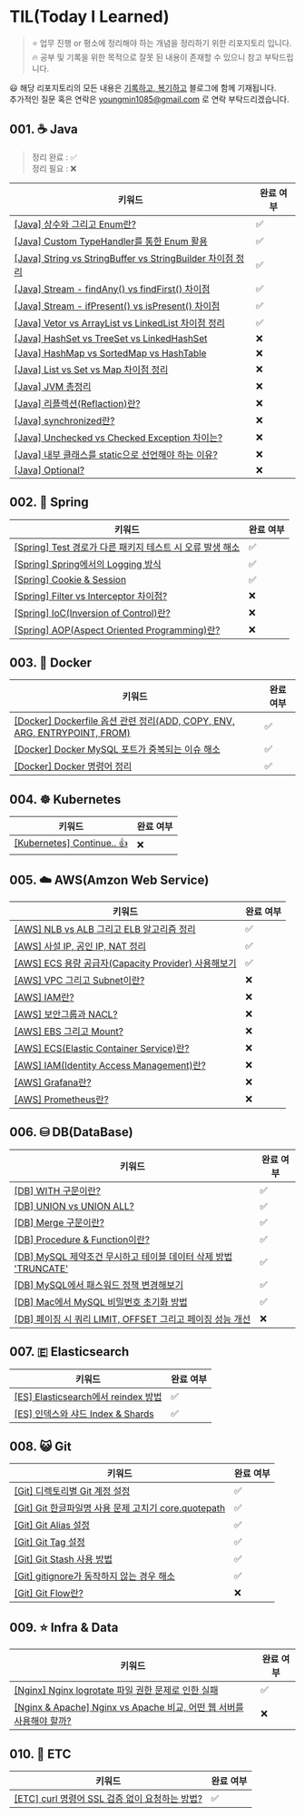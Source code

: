 # TIL(Today I Learned)

> ⭐️ 업무 진행 or 평소에 정리해야 하는 개념을 정리하기 위한 리포지토리 입니다.  
> 🔥 공부 및 기록을 위한 목적으로 잘못 된 내용이 존재할 수 있으니 참고 부탁드립니다.

😃 해당 리포지토리의 모든 내용은 [기록하고, 복기하고](https://sw-ym.tistory.com) 블로그에 함께 기재됩니다.  
추가적인 질문 혹은 연락은 youngmin1085@gmail.com 로 연락 부탁드리겠습니다.

## 001. ☕ Java

> 정리 완료 : ✅  
> 정리 필요 : ❌

| 키워드 | 완료 여부 |
| --- | --- |
| [[Java] 상수와 그리고 Enum란?](./Java/상수와_그리고_enum/README.md) | ✅ |
| [[Java] Custom TypeHandler를 통한 Enum 활용](./Java/Custom_TypeHandler_enum_활용/README.md) | ✅ |
| [[Java] String vs StringBuffer vs StringBuilder 차이점 정리](./Java/String_StringBuffer_StringBuilder_차이점_정리/README.md) |✅ |
| [[Java] Stream - findAny() vs findFirst() 차이점](./Java/findany_findfirst/README.md) | ✅ |
| [[Java] Stream - ifPresent() vs isPresent() 차이점](./Java/is_present_if_present/README.md) | ✅ |
| [[Java] Vetor vs ArrayList vs LinkedList 차이점 정리](./Java/Vetor_ArrayList_LinkedList_차이점_정리/README.md) | ✅ |
| [[Java] HashSet vs TreeSet vs LinkedHashSet](./Java/HashSet_TreeSet_LinkedHashSet/README.md) | ❌ |
| [[Java] HashMap vs SortedMap vs HashTable](./Java/HashMap_SortedMap_HashTable/README.md) | ❌ |
| [[Java] List vs Set vs Map 차이점 정리](./Java/List_Set_Map_차이점_정리/README.md) | ❌ |
| [[Java] JVM 총정리](./Java/JVM_총정리/README.md) | ❌ |
| [[Java] 리플렉션(Reflaction)란?](./Java/리플렉션이란/README.md) | ❌ |
| [[Java] synchronized란?](./Java/synchronized란/README.md) | ❌ |
| [[Java] Unchecked vs Checked Exception 차이는?](./Java/Unchecked_Checked_Exception_차이는/README.md) | ❌ |
| [[Java] 내부 클래스를 static으로 선언해야 하는 이유?](./Java/내부클래스를_static으로_선언해야_하는_이유/README.md) | ❌ |
| [[Java] Optional?](./Java/Optional/README.md) | ❌ |

## 002. 🌱 Spring

| 키워드 | 완료 여부 |
| --- | --- |
| [[Spring] Test 경로가 다른 패키지 테스트 시 오류 발생 해소](./Spring/Test_경로가_다른_패키지_테스트시_오류_발생_해소/README.md) | ✅ |
| [[Spring] Spring에서의 Logging 방식](./Spring/Spring에서의_Logging_방식/README.md) | ✅ |
| [[Spring] Cookie & Session](./Spring/Cookie_Session/README.md) | ✅ |
| [[Spring] Filter vs Interceptor 차이점?](./Spring/Filter_Interceptor_차이점/README.md) | ❌ |
| [[Spring] IoC(Inversion of Control)란?](./Spring/IoC란/README.md) | ❌ |
| [[Spring] AOP(Aspect Oriented Programming)란?](./Spring/AOP란/README.md) | ❌ |

## 003. 🐳 Docker

| 키워드 | 완료 여부 |
| --- | --- |
| [[Docker] Dockerfile 옵션 관련 정리(ADD, COPY, ENV, ARG, ENTRYPOINT, FROM)](./Docker/Dockerfile_옵션_관련_정리/README.md) | ✅ |
| [[Docker] Docker MySQL 포트가 중복되는 이슈 해소](./Docker/Docker_MySQL_포트가_중복되는_이슈_참고링크/README.md) | ✅ |
| [[Docker] Docker 명령어 정리](./Docker/Docker_명령어_정리/README.md) | ✅ |

## 004. ☸ Kubernetes

| 키워드 | 완료 여부 |
| --- | --- |
| [[Kubernetes] Continue.. 👍](./Kubernetes/) | ❌ |

## 005. ☁️ AWS(Amzon Web Service)

| 키워드 | 완료 여부 |
| --- | --- |
| [[AWS] NLB vs ALB 그리고 ELB 알고리즘 정리](./AWS/NLB_ALB_ELB_알고리즘_정리/README.md) | ✅ |
| [[AWS] 사설 IP, 공인 IP, NAT 정리](./AWS/사설IP_공인IP_NAT_정리/README.md) | ✅ |
| [[AWS] ECS 용량 공급자(Capacity Provider) 사용해보기](./AWS/ECS_용량공급자_사용해보기/README.md) | ✅ |
| [[AWS] VPC 그리고 Subnet이란?](./AWS/VPC_Subnet/README.md) | ❌ |
| [[AWS] IAM란?](./AWS/IAM란/README.md) | ❌ |
| [[AWS] 보안그룹과 NACL?](./AWS/security_group_nacl/README.md) | ❌ |
| [[AWS] EBS 그리고 Mount?](./AWS/EBS란/README.md) | ❌ |
| [[AWS] ECS(Elastic Container Service)란?](./AWS/ECS란/README.md) | ❌ |
| [[AWS] IAM(Identity Access Management)란?](./AWS/IAM란/README.md) | ❌ |
| [[AWS] Grafana란?](./AWS/Grafana란/README.md) | ❌ |
| [[AWS] Prometheus란?](./AWS/Prometheus란/README.md) | ❌ |

## 006. ⛁ DB(DataBase)

| 키워드 | 완료 여부 | 
| --- | --- |
| [[DB] WITH 구문이란?](./DB/WITH/README.md) | ✅ |
| [[DB] UNION vs UNION ALL?](./DB/UNION_UNION_ALL/README.md) | ✅ |
| [[DB] Merge 구문이란?](./DB/Merge/README.md) | ✅ |
| [[DB] Procedure & Function이란?](./DB/Procedure_Function/README.md) | ✅ |
| [[DB] MySQL 제약조건 무시하고 테이블 데이터 삭제 방법 'TRUNCATE'](./DB/MySQL_제약조건_무시하고_테이블_데이터_삭제/README.md) | ✅ |
| [[DB] MySQL에서 패스워드 정책 변경해보기](./DB/MySQL에서_패스워드_정책_변경해보기/README.md) | ✅ |
| [[DB] Mac에서 MySQL 비밀번호 초기화 방법](./DB/Mac에서_MySQL_비밀번호_초기화_방법/README.md) | ✅ |
| [[DB] 페이징 시 쿼리 LIMIT, OFFSET 그리고 페이징 성능 개선](./DB/페이징시_쿼리_LIMIT_OFFSET_그리고_페이징_성능개선/README.md) | ❌ |

## 007. 🇪 Elasticsearch

| 키워드 | 완료 여부 |
| --- | --- |
| [[ES] Elasticsearch에서 reindex 방법](./Elasticsearch/Elasticsearch에서_reindex_방법/README.md) | ✅ |
| [[ES] 인덱스와 샤드 Index & Shards](./Elasticsearch/인덱스와_샤드/README.md) | ✅ |

## 008. 😺 Git

| 키워드 | 완료 여부 |
| --- | --- |
| [[Git] 디렉토리별 Git 계정 설정](./Git/디렉토리별_Git_계정_설정/README.md) | ✅ |
| [[Git] Git 한글파일명 사용 문제 고치기 core.quotepath](./Git/Git_한글파일명_사용문제_고치기/README.md) | ✅ |
| [[Git] Git Alias 설정](./Git/Git_Alias_설정/README.md) | ✅ |
| [[Git] Git Tag 설정](./Git/Git_Tag_설정/README.md) | ✅ |
| [[Git] Git Stash 사용 방법](./Git/Git_Stash_사용방법/README.md) | ✅ |
| [[Git] gitignore가 동작하지 않는 경우 해소](./Git/gitignore가_동작하지_않는_경우_해소/README.md) | ✅ |
| [[Git] Git Flow란?](./Git/Git_Flow/README.md) | ❌ |

## 009. ⭐️ Infra & Data

| 키워드 | 완료 여부 |
| --- | --- |
| [[Nginx] Nginx logrotate 파일 권한 문제로 인한 실패](./Infra/nginx_logrotate_fail/README.md) | ✅ |
| [[Nginx & Apache] Nginx vs Apache 비교, 어떤 웹 서버를 사용해야 할까?](./Infra/nginx_apache_compare/README.md) | ❌ |

## 010. 🔧 ETC

| 키워드 | 완료 여부 |
| --- | --- |
| [[ETC] curl 명령어 SSL 검증 없이 요청하는 방법?](./ETC/cure_명령어_SSL_없이_사용/README.md) | ✅ |
